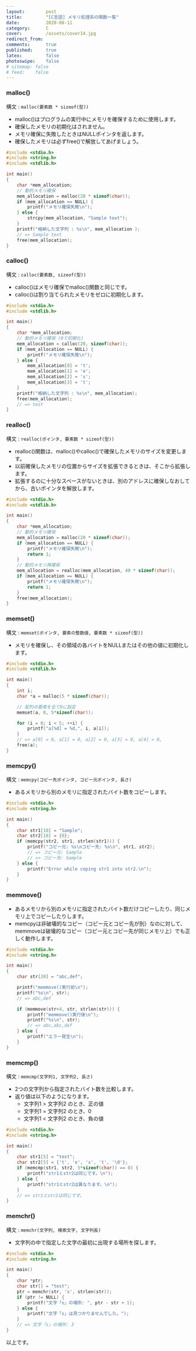 ```yaml
---
layout:        post
title:         "[C言語] メモリ処理系の関数一覧"
date:          2020-08-11
category:      C
cover:         /assets/cover14.jpg
redirect_from:
comments:      true
published:     true
latex:         false
photoswipe:    false
# sitemap: false
# feed:    false
---
```


### malloc()

構文 : `malloc(要素数 * sizeof(型))`

- malloc()はプログラムの実行中にメモリを確保するために使用します。
- 確保したメモリの初期化はされません。
- メモリ確保に失敗したときはNULLポインタを返します。
- 確保したメモリは必ずfree()で解放してあげましょう。

```c
#include <stdio.h>
#include <string.h>
#include <stdlib.h>

int main()
{
    char *mem_allocation;
    // 動的メモリ確保
    mem_allocation = malloc(20 * sizeof(char));
    if (mem_allocation == NULL) {
        printf("メモリ確保失敗\n");
    } else {
        strcpy(mem_allocation, "Sample text");
    }
    printf("格納した文字列 : %s\n", mem_allocation );
    // => Sample text
    free(mem_allocation);
}
```

### calloc()

構文 : `calloc(要素数, sizeof(型))`

- calloc()はメモリ確保でmalloc()関数と同じです。
- calloc()は割り当てられたメモリをゼロに初期化します。

```c
#include <stdio.h>
#include <stdlib.h>

int main()
{
    char *mem_allocation;
    // 動的メモリ確保 (0で初期化)
    mem_allocation = calloc(20, sizeof(char));
    if (mem_allocation == NULL) {
        printf("メモリ確保失敗\n");
    } else {
        mem_allocation[0] = 't';
        mem_allocation[1] = 'e';
        mem_allocation[2] = 's';
        mem_allocation[3] = 't';
    }
    printf("格納した文字列 : %s\n", mem_allocation);
    free(mem_allocation);
    // => test
}
```

### realloc()

構文 : `realloc(ポインタ, 要素数 * sizeof(型))`

- realloc()関数は、malloc()やcalloc()で確保したメモリのサイズを変更します。
- 以前確保したメモリの位置からサイズを拡張できるときは、そこから拡張します。
- 拡張するのに十分なスペースがないときは、別のアドレスに確保しなおしてから、古いポインタを解放します。

```c
#include <stdio.h>
#include <stdlib.h>

int main()
{
    char *mem_allocation;
    // 動的メモリ確保
    mem_allocation = malloc(20 * sizeof(char));
    if (mem_allocation == NULL) {
        printf("メモリ確保失敗\n");
        return 1;
    }
    // 動的メモリ再確保
    mem_allocation = realloc(mem_allocation, 40 * sizeof(char));
    if (mem_allocation == NULL) {
        printf("メモリ確保失敗\n");
        return 1;
    }
    free(mem_allocation);
}
```


### memset()

構文 : `memset(ポインタ, 要素の整数値, 要素数 * sizeof(型))`

- メモリを確保し、その領域の各バイトをNULLまたはその他の値に初期化します。

```c
#include <stdio.h>
#include <stdlib.h>

int main()
{
    int i;
    char *a = malloc(5 * sizeof(char));

    // 配列の要素を全て0に設定
    memset(a, 0, 5*sizeof(char));

    for (i = 0; i < 5; ++i) {
        printf("a[%d] = %d,", i, a[i]);
    }
    // => a[0] = 0, a[1] = 0, a[2] = 0, a[3] = 0, a[4] = 0,
    free(a);
}
```

### memcpy()

構文 : `memcpy(コピー先ポインタ, コピー元ポインタ, 長さ)`

- あるメモリから別のメモリに指定されたバイト数をコピーします。

```c
#include <stdio.h>
#include <string.h>

int main()
{
    char str1[10] = "Sample";
    char str2[10] = {0};
    if (memcpy(str2, str1, strlen(str1))) {
        printf("コピー元: %s\nコピー先: %s\n", str1, str2);
        // => コピー元: Sample
        // => コピー先: Sample
    } else {
        printf("Error while coping str1 into str2.\n");
    }
}
```

### memmove()

- あるメモリから別のメモリに指定されたバイト数だけコピーしたり、同じメモリ上でコピーしたりします。
- memcpyは非破壊的なコピー（コピー元とコピー先が別）なのに対して、memmoveは破壊的なコピー（コピー元とコピー先が同じメモリ上）でも正しく動作します。

```c
#include <stdio.h>
#include <string.h>

int main()
{
    char str[20] = "abc,def";

    printf("memmove()実行前\n");
    printf("%s\n", str);
    // => abc,def

    if (memmove(str+4, str, strlen(str))) {
        printf("memmove()実行後\n");
        printf("%s\n", str);
        // => abc,abc,def
    } else {
        printf("エラー発生\n");
    }
}
```


### memcmp()

構文 : `memcmp(文字列1, 文字列2, 長さ)`

- 2つの文字列から指定されたバイト数を比較します。
- 返り値は以下のようになります。
  - 文字列1 > 文字列2 のとき、正の値
  - 文字列1 = 文字列2 のとき、0
  - 文字列1 < 文字列2 のとき、負の値

```c
#include <stdio.h>
#include <string.h>

int main()
{
    char str1[5] = "test";
    char str2[5] = {'t', 'e', 's', 't', '\0'};
    if (memcmp(str1, str2, 5*sizeof(char)) == 0) {
        printf("str1とstr2は同じです。\n");
    } else {
        printf("str1とstr2は異なります。\n");
    }
    // => str1とstr2は同じです。
}
```


### memchr()

構文 : `memchr(文字列, 検索文字, 文字列長)`

- 文字列の中で指定した文字の最初に出現する場所を探します。

```c
#include <stdio.h>
#include <string.h>

int main()
{
    char *ptr;
    char str[] = "test";
    ptr = memchr(str, 's', strlen(str));
    if (ptr != NULL) {
        printf("文字「s」の場所: ", ptr - str + 1);
    } else {
        printf("文字「s」は見つかりませんでした。");
    }
    // => 文字「s」の場所: 3
}
```

以上です。

<!--
#### 参考
-->

<!-- markdown-link-check-disable -->
<!--
- [C dynamic memory allocation](https://fresh2refresh.com/c-programming/c-dynamic-memory-allocation/)
- [C Buffer manipulation functions](https://fresh2refresh.com/c-programming/c-buffer-manipulation-function/)
-->
<!-- markdown-link-check-enable-->
